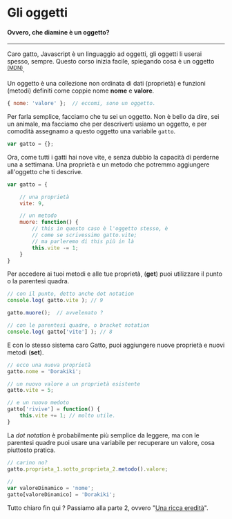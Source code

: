# Gli oggetti

#### Ovvero, che diamine è un oggetto?
<hr>

Caro gatto, Javascript è un linguaggio ad oggetti, gli oggetti li userai spesso, sempre. Questo corso inizia facile, spiegando cosa è un oggetto <sup>[(MDN)][Object]</sup>.

Un oggetto è una collezione non ordinata di dati (proprietà) e funzioni (metodi) definiti come coppie nome **nome** e **valore**. 

```javascript
{ nome: 'valore' };  // eccomi, sono un oggetto.
```

Per farla semplice, facciamo che tu sei un oggetto. Non è bello da dire, sei un animale, ma facciamo che per descriverti usiamo un oggetto, e per comodità assegnamo a questo oggetto una variabile `gatto`.

```javascript
var gatto = {};
```
Ora, come tutti i gatti hai nove vite, e senza dubbio la capacità di perderne una a settimana. Una proprietà e un metodo che potremmo aggiungere all'oggetto che ti descrive. 

```javascript
var gatto = {

	// una proprietà
	vite: 9,

	// un metodo
	muore: function() {
		// this in questo caso è l'oggetto stesso, è
		// come se scrivessimo gatto.vite;
		// ma parleremo di this più in là
		this.vite -= 1;
	}	
}

```

Per accedere ai tuoi metodi e alle tue proprietà, (**get**) puoi utilizzare il punto o la parentesi quadra.

```javascript
// con il punto, detto anche dot notation
console.log( gatto.vite ); // 9

gatto.muore();  // avvelenato ?

// con le parentesi quadre, o bracket notation
console.log( gatto['vite'] ); // 8

```
E con lo stesso sistema caro Gatto, puoi aggiungere nuove proprietà e nuovi metodi (**set**). 

```javascript
// ecco una nuova proprietà
gatto.nome = 'Dorakiki';

// un nuovo valore a un proprietà esistente
gatto.vite = 5;

// e un nuovo medoto
gatto['rivive'] = function() {
	this.vite += 1; // molto utile.
}

```

La *dot notation* è probabilmente più semplice da leggere, ma con le parentesi quadre puoi usare una variabile per recuperare un valore, cosa piuttosto pratica.

```javascript
// carino no?
gatto.proprieta_1.sotto_proprieta_2.metodo().valore;
	
// 
var valoreDinamico = 'nome';
gatto[valoreDinamico] = 'Dorakiki';
```

Tutto chiaro fin qui ? Passiamo alla parte 2, ovvero "[Una ricca eredità][2]".


[Object]: (https://developer.mozilla.org/en-US/docs/Web/JavaScript/Reference/Global_Objects/Object)

[index]: ../index.md
[2]: ./una_ricca_eredita.md
